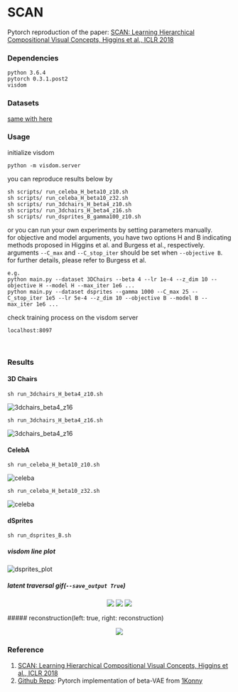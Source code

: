 # SCAN
Pytorch reproduction of the paper:
[SCAN: Learning Hierarchical Compositional Visual Concepts, Higgins et al., ICLR 2018]

### Dependencies
```
python 3.6.4
pytorch 0.3.1.post2
visdom
```

### Datasets
[same with here]

### Usage
initialize visdom
```
python -m visdom.server
```
you can reproduce results below by
```
sh scripts/ run_celeba_H_beta10_z10.sh
sh scripts/ run_celeba_H_beta10_z32.sh
sh scripts/ run_3dchairs_H_beta4_z10.sh
sh scripts/ run_3dchairs_H_beta4_z16.sh
sh scripts/ run_dsprites_B_gamma100_z10.sh
```
or you can run your own experiments by setting parameters manually.<br>
for objective and model arguments, you have two options H and B indicating methods proposed in Higgins et al. and Burgess et al., respectively.<br>
arguments ```--C_max``` and ```--C_stop_iter``` should be set when ```--objective B```. for further details, please refer to Burgess et al.
```
e.g.
python main.py --dataset 3DChairs --beta 4 --lr 1e-4 --z_dim 10 --objective H --model H --max_iter 1e6 ...
python main.py --dataset dsprites --gamma 1000 --C_max 25 --C_stop_iter 1e5 --lr 5e-4 --z_dim 10 --objective B --model B --max_iter 1e6 ...
```
check training process on the visdom server
```
localhost:8097
```
<br>

### Results
#### 3D Chairs
```
sh run_3dchairs_H_beta4_z10.sh
```
![3dchairs_beta4_z16](misc/3dchairs_H_beta4_z10_traverse.png)
```
sh run_3dchairs_H_beta4_z16.sh
```
![3dchairs_beta4_z16](misc/3dchairs_H_beta4_z16_traverse.png)
#### CelebA
```
sh run_celeba_H_beta10_z10.sh
```
![celeba](misc/celeba_H_beta10_z10_traverse.png)
```
sh run_celeba_H_beta10_z32.sh
```
![celeba](misc/celeba_H_beta10_z32_traverse.png)
#### dSprites
```
sh run_dsprites_B.sh
```
##### visdom line plot
![dsprites_plot](misc/dsprites_plot.png)
##### latent traversal gif(```--save_output True```)
<p align="center">
<img src=misc/dsprites_traverse_ellipse.gif>
<img src=misc/dsprites_traverse_heart.gif>
<img src=misc/dsprites_traverse_random.gif>
</p>
##### reconstruction(left: true, right: reconstruction)
<p align="center">
<img src=misc/dsprites_reconstruction.jpg>
</p>


### Reference
1. [SCAN: Learning Hierarchical Compositional Visual Concepts, Higgins et al., ICLR 2018]
2. [Github Repo]: Pytorch implementation of beta-VAE from [1Konny]

[SCAN: Learning Hierarchical Compositional Visual Concepts, Higgins et al., ICLR 2018]: https://arxiv.org/abs/1707.03389
[Github Repo]: https://github.com/1Konny/Beta-VAE 
[1Konny]: https://github.com/1Konny 
[same with here]: https://github.com/1Konny/FactorVAE 
